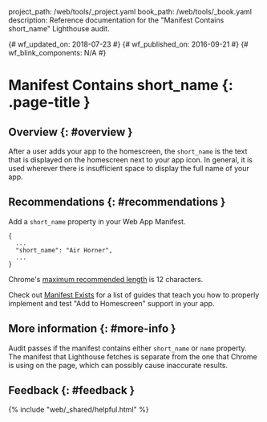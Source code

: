 project_path: /web/tools/_project.yaml book_path: /web/tools/_book.yaml description: Reference documentation for the "Manifest Contains short_name" Lighthouse audit.

{# wf_updated_on: 2018-07-23 #} {# wf_published_on: 2016-09-21 #} {# wf_blink_components: N/A #}

# Manifest Contains short_name {: .page-title }

## Overview {: #overview }

After a user adds your app to the homescreen, the `short_name` is the text that is displayed on the homescreen next to your app icon. In general, it is used wherever there is insufficient space to display the full name of your app.

## Recommendations {: #recommendations }

Add a `short_name` property in your Web App Manifest.

    {
      ...
      "short_name": "Air Horner",
      ...
    }
    

Chrome's [maximum recommended length](https://developer.chrome.com/apps/manifest/name#short_name) is 12 characters.

Check out [Manifest Exists](manifest-exists#recommendations) for a list of guides that teach you how to properly implement and test "Add to Homescreen" support in your app.

## More information {: #more-info }

Audit passes if the manifest contains either `short_name` or `name` property. The manifest that Lighthouse fetches is separate from the one that Chrome is using on the page, which can possibly cause inaccurate results.

## Feedback {: #feedback }

{% include "web/_shared/helpful.html" %}